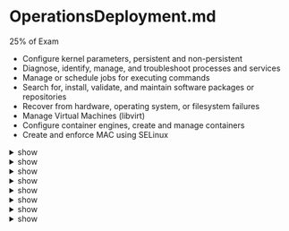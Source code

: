 # OperationsDeployment.md
25% of Exam

- Configure kernel parameters, persistent and non-persistent
- Diagnose, identify, manage, and troubleshoot processes and services
- Manage or schedule jobs for executing commands
- Search for, install, validate, and maintain software packages or repositories
- Recover from hardware, operating system, or filesystem failures
- Manage Virtual Machines (libvirt)
- Configure container engines, create and manage containers
- Create and enforce MAC using SELinux


<details><summary>show</summary>
<p>
  
```bash
shutdown --help
# https://www.cyberciti.biz/faq/switch-boot-target-to-text-gui-in-systemd-linux/
systemctl get-default
sudo systemctl set-default graphical.target
sudo reboot
sudo nano /etc/default/grub
grub-install /dev/vda > /home/bob/grub.txt 2>&1
systemctl get-default > /home/bob/boot-target.txt
sudo shutdown -c
# https://docs.rackspace.com/docs/linux-reboot-and-shutdown-commands#:~:text=Cancel%20a%20shutdown,to%20cancel%20a%20scheduled%20shutdown.

```

</p>
</details>

<details><summary>show</summary>
<p>
  
```bash
#!/bin/bash
tar acf archive.tar.gz dir1
systemctl status sshd.service | grep -i pid
#!/bin/bash
systemctl is-enabled sshd.service
#!/bin/bash
chmod 0100 /home/bob/dir8
systemctl status sshd.service > /home/bob/service.txt
systemctl --help
sudo systemctl mask apache2
# https://www.techrepublic.com/article/masked-services-linux-how-manage/
sudo systemctl unmask apache2
# kkloud.service -> configuration
[Unit]
Description=KodeKloud Service
After=sshd.service

[Service]
ExecStart=/usr/local/bin/kkloud
ExecStop=/usr/local/bin/kkloud --savedata
KillMode=process
Restart=always
Type=simple

[Install]
WantedBy=multi-user.target

```

</p>
</details>

<details><summary>show</summary>
<p>
  
```bash
ps lax
ps aux
sudo renice 9 <PID>
# (list open files by process id 1)
sudo lsof -p 1 > /home/bob/files.txt 
# journalctl to show systemd logs for shh and latest 20 lines with no pages all in one
sudo journalctl --unit=ssh.service -n 20 --no-pager 
pgrep -a rpcbind | cut -f1 -d' ' > /home/bob/pid.txt
systemctl status ssh.service
sudo kill -SIGHUP 1399
sudo grep -r --text 'reboot' /var/log/ > reboot.log
sudo journalctl -p err > /home/bob/.priority/priority.log
# https://www.digitalocean.com/community/tutorials/how-to-use-journalctl-to-view-and-manipulate-systemd-logs
sudo journalctl -p info -g '^c' > .priority/boot.log 
# | grep '^c' didn't work for above
ps u 1 > /home/bob/resources.txt
sleep 3000 &

```

</p>
</details>

<details><summary>show</summary>
<p>
  
```bash
0 16 1,15 * * echo Timesheets Due > /dev/console
# https://docs.oracle.com/cd/E19455-01/805-7229/sysrescron-62861/index.html
# Time Field -> Values 
# Minute  -> 0-59 
# Hour -> 0-23 
# Day of month -> 1-31 
# Month -> 1-12 
# Day of week -> 0-6 (0 = Sunday) 
sudo crontab -l
sudo anacron -n -f
at 10:00 PM (enter cmd prompt after finish ctrl + d)
atq > /home/bob/at_jobs.txt
atrm 1
30 21 * * * /usr/bin/touch test_passed
sudo nano /etc/anacrontab 
10      5       db_cleanup      /usr/bin/touch /root/anacron_created_this
# https://kifarunix.com/scheduling-tasks-using-anacron-in-linux-unix/
sudo at 15:30 Aug 20 2024
# https://www.baeldung.com/linux/at-command#:~:text=General%20Usage%20of%20the%20at,can%20use%20either%20of%20them.
0 0 1 * * /usr/bin/touch monthly
0 11 * * 0 /usr/bin/touch weekly
0 6,23 * * 0 sudo systemctl restart nginx

```

</p>
</details>

<details><summary>show</summary>
<p>
  
```bash
sudo apt search "apache http server"
sudo apt update 
sudo apt install apache2
dpkg -S /bin/ls | cut -d: -f1 > package.txt
dpkg-query -L coreutils | grep -i "/bin" | cut -d/ -f4 | grep '^u' > name.txt
dpkg --listfiles coreutils | grep ^/bin | cut -d/ -f3 | grep '^u' > name.txt
sudo apt-get remove --auto-remove -y ziptool
sudo nano /etc/apt/sources.list
deb http://us.archive.ubuntu.com/ubuntu/ focal main
sudo apt update
# buiild and install application
cd tmux
sudo ./autogen.sh
sudo ./configure
sudo make
sudo make install
tmux

```

</p>
</details>

<details><summary>show</summary>
<p>
  
```bash
df /
du -sh /bin/
free --mega
uptime
lscpu
sudo xfs_repair -n /dev/vdb > /home/bob/fscheck 2>&1

```

</p>
</details>

<details><summary>show</summary>
<p>
  
```bash

```

</p>
</details>

<details><summary>show</summary>
<p>
  
```bash
docker run -d -p 1234:80 --name website docker.io/library/nginx:latest

Docker ps -a

Docker rm website

Docker pull img_name

docker images
docker ps -a
docker stop $CONTAINER_ID
docker rm $CONTAINER_ID
docker rmi $IMAGE_ID
docker rmi $IMAGE_ID -f

docker rm -f $(docker ps -a -q)

docker run -d -p 9080:80 --restart always --name webinstance1 httpd

```

</p>
</details>
